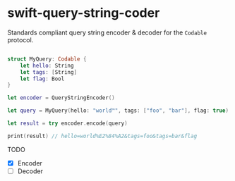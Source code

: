 # swift-query-string-coder

Standards compliant query string encoder & decoder for the `Codable` protocol.

```swift

struct MyQuery: Codable {
    let hello: String
    let tags: [String]
    let flag: Bool
}

let encoder = QueryStringEncoder()

let query = MyQuery(hello: "world™", tags: ["foo", "bar"], flag: true)

let result = try encoder.encode(query)

print(result) // hello=world%E2%84%A2&tags=foo&tags=bar&flag
```

TODO
 - [x] Encoder
 - [ ] Decoder
